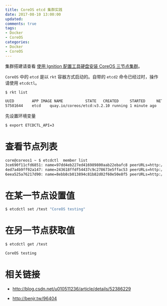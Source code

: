 ```yaml
---
title: CoreOS etcd 集群实践
date: 2017-08-10 13:00:00
updated:
comments: true
tags:
- Docker
- CoreOS
categories:
- Docker
- CoreOS
---
```


集群搭建请查看 [使用 Ignition 配置工具硬盘安装 CoreOS 三节点集群](install-disk-new.html)。

<!--more-->

`CoreOS` 中的 `etcd` 是以 `rkt` 容器方式启动的。自带的 `etcd2` 命令已经过时，操作请使用 `etcdctl`。

```bash
$ rkt list

UUID		APP	IMAGE NAME			STATE	CREATED		STARTED		NETWORKS
57581644	etcd	quay.io/coreos/etcd:v3.2.10	running	1 minute ago	1 minute ago
```

先设置环境变量

```bash
$ export ETCDCTL_API=3
```

# 查看节点列表

```bash
core@coreos1 ~ $ etcdctl  member list
3ce690f11cfd6851: name=97dd4eb227ed416989800aab22ebafc8 peerURLs=http://192.168.57.110:2380 clientURLs=http://192.168.57.110:2379 isLeader=false
4ed7a4b9ff92a147: name=243618ffdf54437c9c278673e5ffac53 peerURLs=http://192.168.57.112:2380 clientURLs=http://192.168.57.112:2379 isLeader=true
6eea525a76217d90: name=8ebb8cb013894c81b82d02f60e50e8f5 peerURLs=http://192.168.57.111:2380 clientURLs=http://192.168.57.111:2379 isLeader=false
```

# 在某一节点设置值

```bash
$ etcdctl set /test "CoreOS testing"
```

# 在另一节点获取值

```bash
$ etcdctl get /test

CoreOS testing
```

# 相关链接

* http://blog.csdn.net/u010511236/article/details/52386229

* http://benjr.tw/96404
